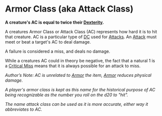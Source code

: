 # Armor Class (aka Attack Class)

**A creature's AC is equal to twice their [Dexterity](../Chosen%20Statistics/Dexterity.md).**

A creatures Armor Class or Attack Class (AC) represents how hard it is to hit that creature. AC is a particular type of [DC](../../Game%20Procedures/DC.md) used for [Attacks](../../Game%20Procedures/Attack.md). An [Attack](../../Game%20Procedures/Attack.md) must meet or beat a target's AC to deal damage.

A failure is considered a miss, and deals no damage.

While a creatures AC could in theory be negative, the fact that a natural 1 is a [Critical Miss](../../Game%20Procedures/Dice%20Rolls/Critical%20Miss.md) means that it is always possible for an attack to miss.

*Author’s Note:*
*AC is unrelated to [Armor](../../Items/Equipment/Armor.md) the item, [Armor](../../Items/Equipment/Armor.md) reduces physical damage.*

*A player's armor class is kept as this name for the historical purpose of AC being recognizable as the number you roll on the d20 to "hit".*

*The name attack class can be used as it is more accurate, either way it abbreviates to AC.*
